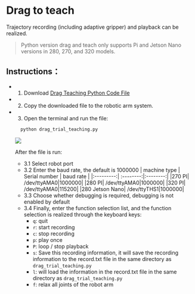 # Drag to teach

Trajectory recording (including adaptive gripper) and playback can be realized.

> Python version drag and teach only supports Pi and Jetson Nano versions in 280, 270, and 320 models.

## Instructions：

- 1. Download [Drag Teaching Python Code File](https://github.com/elephantrobotics/pymycobot/blob/main/demo/drag_trial_teaching.py)
- 2. Copy the downloaded file to the robotic arm system.
- 3. Open the terminal and run the file:
  ```bash
    python drag_trial_teaching.py
  ```
    <img src="../../resourse/7-ApplicationBasePython/drag.png" style="zoom:100%;" />
  
  After the file is run:
   - 3.1 Select robot port
   - 3.2 Enter the baud rate, the default is 1000000
        | machine type | Serial number | baud rate |
        |:---------:| :--------:|:--------:|
        |270 PI|  /dev/ttyAMA0|1000000|
        |280 PI|  /dev/ttyAMA0|1000000|
        |320 PI|  /dev/ttyAMA0|115200|
        |280 Jetson Nano|  /dev/ttyTHS1|1000000|
  - 3.3 Choose whether debugging is required, debugging is not enabled by default
  - 3.4 Finally, enter the function selection list, and the function selection is realized through the keyboard keys:
    - `q`: quit
    - `r`: start recording
    - `c`: stop recording
    - `p`: play once
    - `P`: loop / stop playback
    - `s`: Save this recording information, it will save the recording information to the record.txt file in the same directory as `drag_trial_teaching.py`
    - `l`: will load the information in the record.txt file in the same directory as `drag_trial_teaching.py`
    - `f`: relax all joints of the robot arm
